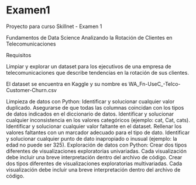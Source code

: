 # Examen1
Proyecto para curso Skillnet - Examen 1

Fundamentos de Data Science
Analizando la Rotación de Clientes en Telecomunicaciones

Requisitos

Limpiar y explorar un dataset para los ejecutivos de una empresa de telecomunicaciones que describe tendencias en la rotación de sus clientes.

El dataset se encuentra en Kaggle y su nombre es WA_Fn-UseC_-Telco-Customer-Churn.csv

Limpieza de datos con Python:
Identificar y solucionar cualquier valor duplicado.
Asegurarse de que todas las columnas coincidan con los tipos de datos indicados en el diccionario de datos.
Identificar y solucionar cualquier inconsistencia en los valores categóricos (ejemplo: cat, Cat, cats).
Identificar y solucionar cualquier valor faltante en el dataset. Rellenar los valores faltantes con un marcador adecuado para el tipo de dato.
Identificar y solucionar cualquier punto de dato inapropiado o inusual (ejemplo: la edad no puede ser 325).
Exploración de datos con Python:
Crear dos tipos diferentes de visualizaciones exploratorias univariadas. Cada visualización debe incluir una breve interpretación dentro del archivo de código.
Crear dos tipos diferentes de visualizaciones exploratorias multivariadas. Cada visualización debe incluir una breve interpretación dentro del archivo de código.
 
